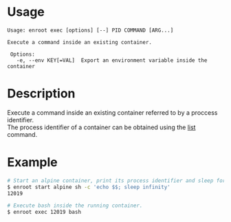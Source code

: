 # Usage
```
Usage: enroot exec [options] [--] PID COMMAND [ARG...]

Execute a command inside an existing container.

 Options:
   -e, --env KEY[=VAL]  Export an environment variable inside the container
```

# Description

Execute a command inside an existing container referred to by a proccess identifier.  
The process identifier of a container can be obtained using the [list](list.md) command.

# Example

```bash
# Start an alpine container, print its process identifier and sleep forever.
$ enroot start alpine sh -c 'echo $$; sleep infinity'
12019

# Execute bash inside the running container.
$ enroot exec 12019 bash
